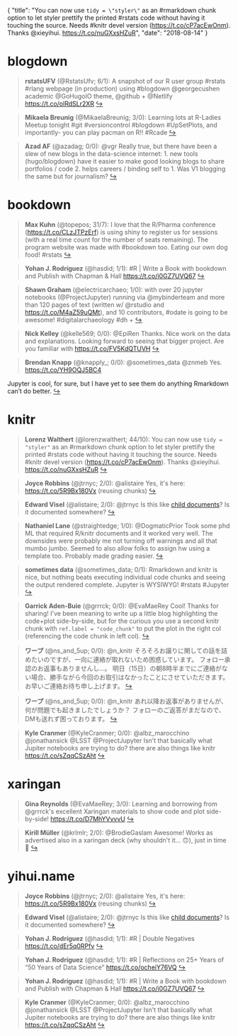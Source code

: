 {
  "title": "You can now use `tidy = \"styler\"` as an #rmarkdown chunk option to let styler prettify the printed #rstats code without having it touching the source. Needs #knitr devel version (https://t.co/cP7acEwOnm). Thanks @xieyihui. https://t.co/nuGXxsHZuR",
  "date": "2018-08-14"
}

# blogdown

> **rstatsUFV** (@RstatsUfv; 6/1): A snapshot of our R user group #rstats #rlang webpage (in production) using #blogdown @georgecushen academic @GoHugoIO theme, @github + @Netlify https://t.co/olRdSLr2XR  [&#8618;](https://twitter.com/xieyihui/status/1029110450082996224)

<!-- -->


> **Mikaela Breunig** (@MikaelaBreunig; 3/0): Learning lots at R-Ladies Meetup tonight #git #versioncontrol #blogdown #UpSetPlots, and importantly- you can play pacman on R!! #Rcade  [&#8618;](https://twitter.com/xieyihui/status/1029147768466669570)

<!-- -->


> **Azad AF** (@azadag; 0/0): @vgr Really true, but there have been a slew of new blogs in the data-science internet: 1. new tools (hugo/blogdown) have it easier to make good looking blogs to share portfolios / code 2. helps careers / binding self to 1. Was V1 blogging the same but for journalism?  [&#8618;](https://twitter.com/xieyihui/status/1029024991805730822)

<!-- -->


# bookdown

> **Max Kuhn** (@topepos; 31/7): I love that the R/Pharma conference (https://t.co/CLzJTPzErf) is using shiny to register us for sessions (with a real time count for the number of seats remaining). The program website was made with #bookdown too. Eating our own dog food! #rstats  [&#8618;](https://twitter.com/xieyihui/status/1029110418839621632)

<!-- -->


> **Yohan J. Rodríguez** (@hasdid; 1/1): #R | Write a Book with bookdown and Publish with Chapman &amp; Hall https://t.co/i0GZ7UVQ67  [&#8618;](https://twitter.com/xieyihui/status/1029058690878513154)

<!-- -->


> **Shawn Graham** (@electricarchaeo; 1/0): with over 20 jupyter notebooks (@ProjectJupyter) running via @mybinderteam and more than 120 pages of text (written w/ @rstudio and https://t.co/M4aZ59uQMt), and 10 contributors, #odate is going to be awesome! #digitalarchaeology #dh +  [&#8618;](https://twitter.com/xieyihui/status/1029013570388865024)

<!-- -->


> **Nick Kelley** (@kelle569; 0/0): @EpiRen Thanks. Nice work on the data and explanations. Looking forward to seeing that bigger project. Are you familiar with https://t.co/FV5KdQTUVH  [&#8618;](https://twitter.com/xieyihui/status/1028987867899547648)

<!-- -->


> **Brendan Knapp** (@knapply_; 0/0): @sometimes_data @znmeb Yes. https://t.co/YH9OQJ5BC4
>
Jupyter is cool, for sure, but I have yet to see them do anything Rmarkdown can’t do better.  [&#8618;](https://twitter.com/xieyihui/status/1028875587165667328)

<!-- -->


# knitr

> **Lorenz Walthert** (@lorenzwalthert; 44/10): You can now use `tidy = "styler"` as an #rmarkdown chunk option to let styler prettify the printed #rstats code without having it touching the source. Needs #knitr devel version (https://t.co/cP7acEwOnm). Thanks @xieyihui. https://t.co/nuGXxsHZuR  [&#8618;](https://twitter.com/xieyihui/status/1028974626100142080)

<!-- -->


> **Joyce Robbins** (@jtrnyc; 2/0): @alistaire Yes, it's here: https://t.co/5R9Bx180Vx (reusing chunks)  [&#8618;](https://twitter.com/xieyihui/status/1028844408756752384)

<!-- -->


> **Edward Visel** (@alistaire; 2/0): @jtrnyc Is this like [child documents](https://t.co/OA2njdtYTV)? Is it documented somewhere?  [&#8618;](https://twitter.com/xieyihui/status/1028842363131752448)

<!-- -->


> **Nathaniel Lane** (@straightedge; 1/0): @DogmaticPrior Took some phd ML that required R/knitr documents and it worked very well. The downsides were probably me not turning off warnings and all that mumbo jumbo. Seemed to also allow folks to assign hw using a template too. Probably made grading easier.  [&#8618;](https://twitter.com/xieyihui/status/1029073042931175424)

<!-- -->


> **sometimes data** (@sometimes_data; 0/1): Rmarkdown and knitr is nice, but nothing beats executing individual code chunks and seeing the output rendered complete. Jupyter is WYSIWYG! #rstats #Jupyter  [&#8618;](https://twitter.com/xieyihui/status/1028863515996483584)

<!-- -->


> **Garrick Aden-Buie** (@grrrck; 0/0): @EvaMaeRey Cool! Thanks for sharing! I've been meaning to write up a little blog highlighting the code+plot side-by-side, but for the curious you use a second knitr chunk with `ref.label = "code_chunk"` to put the plot in the right col (referencing the code chunk in left col).  [&#8618;](https://twitter.com/xieyihui/status/1029166949379567616)

<!-- -->


> **ワープ** (@ns_and_5up; 0/0): @n_knitr 
そろそろお譲りに関しての話を詰めたいのですが、一向に連絡が取れないため困惑しています。
フォロー承認のお返事もありませんし…。
明日（15日）の朝8時半までにご連絡がない場合、勝手ながら今回のお取引はなかったことにさせていただきます。
お早いご連絡お待ち申し上げます。  [&#8618;](https://twitter.com/xieyihui/status/1029147409266368512)

<!-- -->


> **ワープ** (@ns_and_5up; 0/0): @n_knitr 
あれ以降お返事がありませんが、何が問題でも起きましたでしょうか？
フォローのご返答がまだなので、DMも送れず困っております。  [&#8618;](https://twitter.com/xieyihui/status/1028855045150797825)

<!-- -->


> **Kyle Cranmer** (@KyleCranmer; 0/0): @albz_marocchino @jonathansick @LSST @ProjectJupyter Isn’t that basically what Jupiter notebooks are trying to do?
there are also things like knitr
https://t.co/sZqqCSzAht  [&#8618;](https://twitter.com/xieyihui/status/1029127594896252928)

<!-- -->


# xaringan

> **Gina Reynolds** (@EvaMaeRey; 3/0): Learning and borrowing from @grrrck's excellent Xaringan materials to show code and plot side-by-side!  https://t.co/D7MhYVvvvU  [&#8618;](https://twitter.com/xieyihui/status/1029106141811404800)

<!-- -->


> **Kirill Müller** (@krlmlr; 2/0): @BrodieGaslam Awesome! Works as advertised also in a xaringan deck (why shouldn't it... 🙃), just in time 🥳  [&#8618;](https://twitter.com/xieyihui/status/1029126760703635461)

<!-- -->


# yihui.name

> **Joyce Robbins** (@jtrnyc; 2/0): @alistaire Yes, it's here: https://t.co/5R9Bx180Vx (reusing chunks)  [&#8618;](https://twitter.com/xieyihui/status/1028844408756752384)

<!-- -->


> **Edward Visel** (@alistaire; 2/0): @jtrnyc Is this like [child documents](https://t.co/OA2njdtYTV)? Is it documented somewhere?  [&#8618;](https://twitter.com/xieyihui/status/1028842363131752448)

<!-- -->


> **Yohan J. Rodríguez** (@hasdid; 1/1): #R | Double Negatives https://t.co/dEr5q0RPfv  [&#8618;](https://twitter.com/xieyihui/status/1029058717461954561)

<!-- -->


> **Yohan J. Rodríguez** (@hasdid; 1/1): #R | Reflections on 25+ Years of “50 Years of Data Science” https://t.co/ocheiY76VQ  [&#8618;](https://twitter.com/xieyihui/status/1029058692493307904)

<!-- -->


> **Yohan J. Rodríguez** (@hasdid; 1/1): #R | Write a Book with bookdown and Publish with Chapman &amp; Hall https://t.co/i0GZ7UVQ67  [&#8618;](https://twitter.com/xieyihui/status/1029058690878513154)

<!-- -->


> **Kyle Cranmer** (@KyleCranmer; 0/0): @albz_marocchino @jonathansick @LSST @ProjectJupyter Isn’t that basically what Jupiter notebooks are trying to do?
there are also things like knitr
https://t.co/sZqqCSzAht  [&#8618;](https://twitter.com/xieyihui/status/1029127594896252928)

<!-- -->



